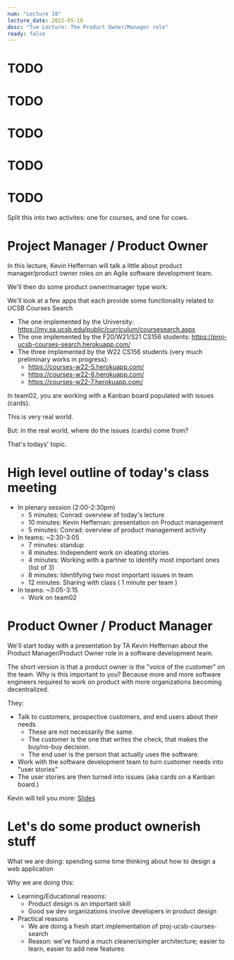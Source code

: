 ```yaml
---
num: "Lecture 18"
lecture_date: 2022-05-10
desc: "Tue Lecture: The Product Owner/Manager role"
ready: false
---
```


# TODO
# TODO
# TODO
# TODO
# TODO

Split this into two activites: one for courses, and one for cows.

# Project Manager / Product Owner

In this lecture, Kevin Heffernan will talk a little about product manager/product owner roles on an Agile software development team.

We'll then do some product owner/manager type work: 

We'll look at a few apps that each provide some functionality related to UCSB Courses Search

* The one implemented by the University: <https://my.sa.ucsb.edu/public/curriculum/coursesearch.aspx> 
* The one implemented by the F20/W21/S21 CS156 students: <https://proj-ucsb-courses-search.herokuapp.com/>
* The three implemented by the W22 CS156 students (very much preliminary works in progress):
  * <https://courses-w22-5.herokuapp.com/>
  * <https://courses-w22-6.herokuapp.com/>
  * <https://courses-w22-7.herokuapp.com/>

In team02, you are working with a Kanban board populated with issues (cards).

This is very real world.

But: in the real world, where do the issues (cards) come from?

That's todays' topic.

# High level outline of today's class meeting

* In plenary session (2:00-2:30pm)
  * 5 minutes: Conrad: overview of today's lecture
  * 10 minutes: Kevin Heffernan: presentation on Product management
  * 5 minutes: Conrad: overview of product management activity
* In teams: ~2:30-3:05
  * 7 minutes: standup
  * 8 minutes: Independent work on ideating stories
  * 4 minutes: Working with a partner to identify most important ones (list of 3)
  * 8 minutes: Identifying two most important issues in team 
  * 12 minutes: Sharing with class ( 1 minute per team )
* In teams: ~3:05-3:15
  * Work on team02
  
# Product Owner / Product Manager

We'll start today with a presentation by TA Kevin Heffernan about the Product Manager/Product Owner role in a software development team.

The short version is that a product owner is the "voice of the customer" on the team. Why is this important to you? Because more and more software engineers required to work on product with more organizations becoming decentralized.

They:
* Talk to customers, prospective customers, and end users about their needs
  - These are not necessarily the same.
  - The customer is the one that writes the check, that makes the buy/no-buy decision.
  - The end user is the person that actually uses the software.
* Work with the software development team to turn customer needs into "user stories" 
* The user stories are then turned into issues (aka cards on a Kanban board.)

Kevin will tell you more: [Slides](https://docs.google.com/presentation/d/1Q93KdwjsbL-86Vj2bXWsT1OHDV5UM-d0/edit?usp=sharing&ouid=115856948234298493496&rtpof=true&sd=true)

# Let's do some product ownerish stuff

What we are doing: spending some time thinking about how to design a web application

Why we are doing this: 
* Learning/Educational reasons:
  * Product design is an important skill
  * Good sw dev organizations involve developers in product design
* Practical reasons
  * We are doing a fresh start implementation of proj-ucsb-courses-search
  * Reason: we've found a much cleaner/simpler architecture; easier to learn, easier to add new features
   


